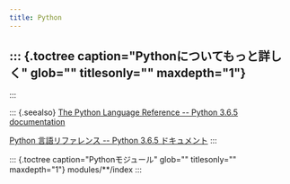 ```yaml
---
title: Python
---
```


::: {.toctree caption="Pythonについてもっと詳しく" glob="" titlesonly="" maxdepth="1"}
-   
:::

::: {.seealso}
[The Python Language Reference -- Python 3.6.5
documentation](https://docs.python.org/3.6/reference/index.html#the-python-language-reference)

[Python 言語リファレンス -- Python 3.6.5
ドキュメント](https://docs.python.jp/3/reference/index.html#reference-index)
:::

::: {.toctree caption="Pythonモジュール" glob="" titlesonly="" maxdepth="1"}
modules/\*\*/index
:::
